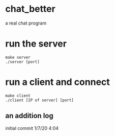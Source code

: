 # chat_better
a real chat program

# run the server
```
make server
./server [port]
```

# run a client and connect
```
make client
./client [IP of server] [port]
```

## an addition log
initial commit 1/7/20 4:04
